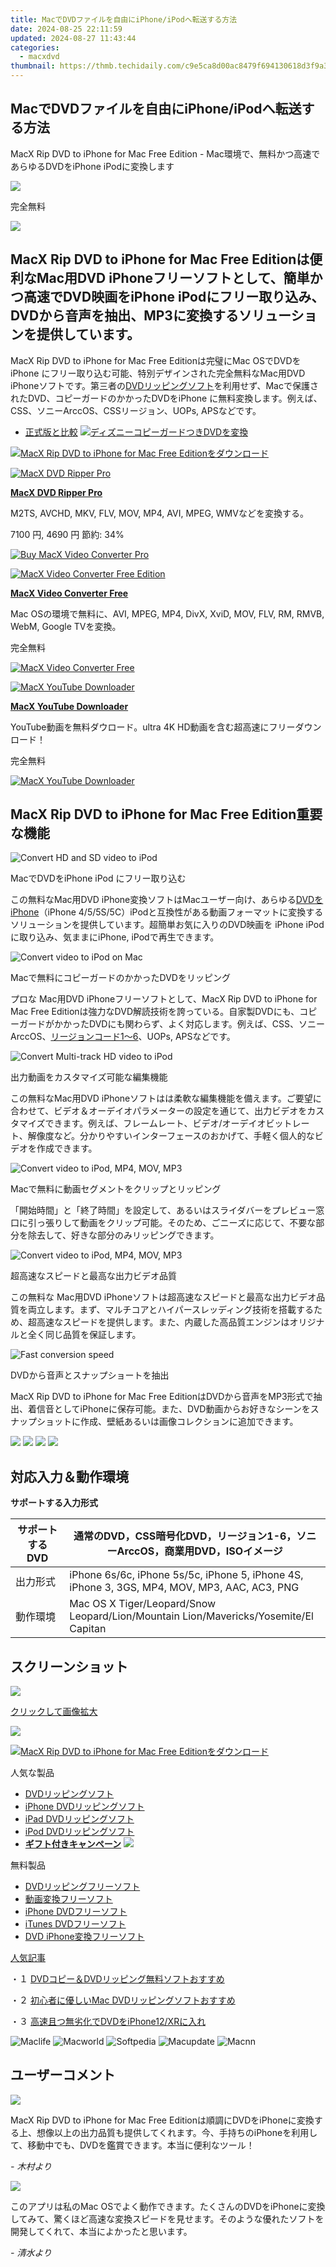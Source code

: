 ```yaml
---
title: MacでDVDファイルを自由にiPhone/iPodへ転送する方法
date: 2024-08-25 22:11:59
updated: 2024-08-27 11:43:44
categories:
  - macxdvd
thumbnail: https://thmb.techidaily.com/c9e5ca8d00ac8479f694130618d3f9a3080c0193f44d3a38cfaa7537d0961fac.png
---
```


## MacでDVDファイルを自由にiPhone/iPodへ転送する方法

MacX Rip DVD to iPhone for Mac Free Edition \- Mac環境で、無料かつ高速であらゆるDVDをiPhone iPodに変換します

![](https://www.macxdvd.com/rip-dvd-to-iphone-for-mac-free/../face/rip-dvd-to-iphone-pic.jpg) 

完全無料

![](https://www.macxdvd.com/rip-dvd-to-iphone-for-mac-free/../image-jp/flag.png) 

## MacX Rip DVD to iPhone for Mac Free Editionは便利なMac用DVD iPhoneフリーソフトとして、簡単かつ高速でDVD映画をiPhone iPodにフリー取り込み、DVDから音声を抽出、MP3に変換するソリューションを提供しています。

MacX Rip DVD to iPhone for Mac Free Editionは完璧にMac OSでDVDをiPhone にフリー取り込む可能、特別デザインされた完全無料なMac用DVD iPhoneソフトです。第三者の[DVDリッピングソフト](https://tools.techidaily.com/macxdvd/products/)を利用せず、Macで保護されたDVD、コピーガードのかかったDVDをiPhone に無料変換します。例えば、CSS、ソニーArccOS、CSSリージョン、UOPs, APSなどです。

* [正式版と比較](https://tools.techidaily.com/macxdvd/products/)
[![ディズニーコピーガードつきDVDを変換](https://www.macxdvd.com/rip-dvd-to-iphone-for-mac-free/../image-jp/macxdvdpro-banner-mini.jpg)](https://www.macxdvd.com/rip-dvd-to-iphone-for-mac-free/../how-to-rip-disney-dvd-copy-protection-jp.htm) 

[![MacX Rip DVD to iPhone for Mac Free Editionをダウンロード](https://www.macxdvd.com/rip-dvd-to-iphone-for-mac-free/../image-jp/bottom-download-big.jpg)](https://www.macxdvd.com/download/macx-rip-dvd-to-iphone-for-mac-free-edition.dmg) 

[![MacX DVD Ripper Pro](https://www.macxdvd.com/rip-dvd-to-iphone-for-mac-free/../box-image/macx-ripper-box-left.jpg)](https://www.macxdvd.com/rip-dvd-to-iphone-for-mac-free/../mac-video-converter-pro/buy-jp.htm) 

**[MacX DVD Ripper Pro](https://tools.techidaily.com/macxdvd/products/)**

M2TS, AVCHD, MKV, FLV, MOV, MP4, AVI, MPEG, WMVなどを変換する。

7100 円, 4690 円 節約: 34%

[![Buy MacX Video Converter Pro](https://www.macxdvd.com/rip-dvd-to-iphone-for-mac-free/../image-jp/bottom-buy2.jpg)](https://www.macxdvd.com/rip-dvd-to-iphone-for-mac-free/../mac-dvd-ripper-pro/buy-jp.htm) 

[![MacX Video Converter Free Edition](https://www.macxdvd.com/rip-dvd-to-iphone-for-mac-free/../box-image/free-converter-mini1.jpg)](https://www.macxdvd.com/rip-dvd-to-iphone-for-mac-free/../dvd-ripper-mac-free/index-jp.htm) 

**[MacX Video Converter Free](https://tools.techidaily.com/macxdvd/products/)**

Mac OSの環境で無料に、AVI, MPEG, MP4, DivX, XviD, MOV, FLV, RM, RMVB, WebM, Google TVを変換。

 完全無料 

[![MacX Video Converter Free](https://www.macxdvd.com/rip-dvd-to-iphone-for-mac-free/../image-jp/free-download.jpg)](https://www.macxdvd.com/rip-dvd-to-iphone-for-mac-free/../download/macx-video-converter-free-edition.dmg) 

[![MacX YouTube Downloader](https://www.macxdvd.com/rip-dvd-to-iphone-for-mac-free/../box-image/youtube-mini1.png)](https://tools.techidaily.com/macxdvd/products/)

**[MacX YouTube Downloader](https://tools.techidaily.com/macxdvd/products/)**

YouTube動画を無料ダウロード。ultra 4K HD動画を含む超高速にフリーダウンロード！

 完全無料 

[![MacX YouTube Downloader](https://www.macxdvd.com/rip-dvd-to-iphone-for-mac-free/../image-jp/free-download.jpg)](https://www.macxdvd.com/rip-dvd-to-iphone-for-mac-free/../download/macx-youtube-downloader-free.dmg) 

## MacX Rip DVD to iPhone for Mac Free Edition重要な機能

![Convert HD and SD video to iPod](https://www.macxdvd.com/rip-dvd-to-iphone-for-mac-free/image/1.jpg) 

MacでDVDをiPhone iPod にフリー取り込む

この無料なMac用DVD iPhone変換ソフトはMacユーザー向け、あらゆる[DVDをiPhone](https://tools.techidaily.com/macxdvd/products/)（iPhone 4/5/5S/5C）iPodと互換性がある動画フォーマットに変換するソリューションを提供しています。超簡単お気に入りのDVD映画を iPhone iPodに取り込み、気ままにiPhone, iPodで再生できます。

![Convert video to iPod on Mac](https://www.macxdvd.com/rip-dvd-to-iphone-for-mac-free/image/2.jpg) 

Macで無料にコピーガードのかかったDVDをリッピング

プロな Mac用DVD iPhoneフリーソフトとして、MacX Rip DVD to iPhone for Mac Free Editionは強力なDVD解読技術を誇っている。自家製DVDにも、コピーガードがかかったDVDにも関わらず、よく対応します。例えば、CSS、ソニーArccOS、[リージョンコード1～6](https://tools.techidaily.com/macxdvd/products/)、UOPs, APSなどです。

![Convert Multi-track HD video to iPod](https://www.macxdvd.com/rip-dvd-to-iphone-for-mac-free/image/3.jpg) 

出力動画をカスタマイズ可能な編集機能

この無料なMac用DVD iPhoneソフトはは柔軟な編集機能を備えます。ご要望に合わせて、ビデオ＆オーデイオパラメーターの設定を通じて、出力ビデオをカスタマイズできます。例えば、フレームレート、ビデオ/オーデイオビットレート、解像度など。分かりやすいインターフェースのおかげて、手軽く個人的なビデオを作成できます。

![Convert video to iPod, MP4, MOV, MP3](https://www.macxdvd.com/rip-dvd-to-iphone-for-mac-free/image/4.jpg) 

Macで無料に動画セグメントをクリップとリッピング

「開始時間」と「終了時間」を設定して、あるいはスライダバーをプレビュー窓口に引っ張りして動画をクリップ可能。そのため、ごニーズに応じて、不要な部分を除去して、好きな部分のみリッピングできます。

![Convert video to iPod, MP4, MOV, MP3](https://www.macxdvd.com/rip-dvd-to-iphone-for-mac-free/image/5.jpg) 

超高速なスピードと最高な出力ビデオ品質

この無料な Mac用DVD iPhoneソフトは超高速なスピードと最高な出力ビデオ品質を両立します。まず、マルチコアとハイパースレッディング技術を搭載するため、超高速なスピードを提供します。また、内蔵した高品質エンジンはオリジナルと全く同じ品質を保証します。

![Fast conversion speed](https://www.macxdvd.com/rip-dvd-to-iphone-for-mac-free/image/6.jpg) 

DVDから音声とスナップショートを抽出

MacX Rip DVD to iPhone for Mac Free EditionはDVDから音声をMP3形式で抽出、着信音としてiPhoneに保存可能。また、DVD動画からお好きなシーンをスナップショットに作成、壁紙あるいは画像コレクションに追加できます。

![](https://www.macxdvd.com/rip-dvd-to-iphone-for-mac-free/../i-pic/prd-ipad-logo.jpg) ![](https://www.macxdvd.com/rip-dvd-to-iphone-for-mac-free/../i-pic/prd-itunes-logo.jpg) ![](https://www.macxdvd.com/rip-dvd-to-iphone-for-mac-free/../i-pic/prd-quicktime-logo.jpg) ![](https://www.macxdvd.com/rip-dvd-to-iphone-for-mac-free/../i-pic/prd-youtube-logo.jpg) 

## 対応入力＆動作環境

**サポートする入力形式**

| サポートする DVD | 通常のDVD，CSS暗号化DVD，リージョン1-6，ソニーArccOS，商業用DVD，ISOイメージ                                           |
| ---------- | -------------------------------------------------------------------------------------------- |
| 出力形式       | iPhone 6s/6c, iPhone 5s/5c, iPhone 5, iPhone 4S, iPhone 3, 3GS, MP4, MOV, MP3, AAC, AC3, PNG |
| 動作環境       | Mac OS X Tiger/Leopard/Snow Leopard/Lion/Mountain Lion/Mavericks/Yosemite/El Capitan         |

## スクリーンショット

![](https://www.macxdvd.com/rip-dvd-to-iphone-for-mac-free/image/screenshot-jp.jpg)

[クリックして画像拡大](https://tools.techidaily.com/macxdvd/products/)

![](https://www.macxdvd.com/rip-dvd-to-iphone-for-mac-free/image/screenshot-02-jp.jpg) 

[![MacX Rip DVD to iPhone for Mac Free Editionをダウンロード](https://www.macxdvd.com/rip-dvd-to-iphone-for-mac-free/../image-jp/bottom-download-big.jpg)](https://www.macxdvd.com/download/macx-rip-dvd-to-iphone-for-mac-free-edition.dmg) 

人気な製品

* [DVDリッピングソフト](https://tools.techidaily.com/macxdvd/products/)
* [iPhone DVDリッピングソフト](https://tools.techidaily.com/macxdvd/products/)
* [iPad DVDリッピングソフト](https://tools.techidaily.com/macxdvd/products/)
* [iPod DVDリッピングソフト](https://tools.techidaily.com/macxdvd/products/)
* [**ギフト付きキャンペーン**](https://tools.techidaily.com/macxdvd/products/) ![](https://www.macxdvd.com/rip-dvd-to-iphone-for-mac-free/../blog/new-fourteen/hot.gif)

無料製品

* [DVDリッピングフリーソフト](https://tools.techidaily.com/macxdvd/products/)
* [動画変換フリーソフト](https://tools.techidaily.com/macxdvd/products/)
* [iPhone DVDフリーソフト](https://tools.techidaily.com/macxdvd/products/)
* [iTunes DVDフリーソフト](https://tools.techidaily.com/macxdvd/products/)
* [DVD iPhone変換フリーソフト](https://tools.techidaily.com/macxdvd/products/)

[人気記事](https://tools.techidaily.com/macxdvd/products/)

・１ [DVDコピー＆DVDリッピング無料ソフトおすすめ](https://tools.techidaily.com/macxdvd/products/)

・２ [初心者に優しいMac DVDリッピングソフトおすすめ](https://tools.techidaily.com/macxdvd/products/)

・３ [高速且つ無劣化でDVDをiPhone12/XRに入れ](https://tools.techidaily.com/macxdvd/products/)

![Maclife](https://www.macxdvd.com/rip-dvd-to-iphone-for-mac-free/../i-pic/maclife.gif) ![Macworld](https://www.macxdvd.com/rip-dvd-to-iphone-for-mac-free/../i-pic/macworld.gif) ![Softpedia](https://www.macxdvd.com/rip-dvd-to-iphone-for-mac-free/../i-pic/softpedia.gif) ![Macupdate](https://www.macxdvd.com/rip-dvd-to-iphone-for-mac-free/../i-pic/macupdate.gif) ![Macnn](https://www.macxdvd.com/rip-dvd-to-iphone-for-mac-free/../i-pic/macnn.gif) 

## ユーザーコメント

![](https://www.macxdvd.com/rip-dvd-to-iphone-for-mac-free/../image/customer-ico.jpg) 

MacX Rip DVD to iPhone for Mac Free Editionは順調にDVDをiPhoneに変換する上、想像以上の出力品質も提供してくれます。今、手持ちのiPhoneを利用して、移動中でも、DVDを鑑賞できます。本当に便利なツール！

_\- 木村より_ 

![](https://www.macxdvd.com/rip-dvd-to-iphone-for-mac-free/../image/customer-ico.jpg) 

このアプリは私のMac OSでよく動作できます。たくさんのDVDをiPhoneに変換してみて、驚くほど高速な変換スピードを見せます。そのような優れたソフトを開発してくれて、本当によかったと思います。

_\- 清水より_

<ins class="adsbygoogle"
     style="display:block"
     data-ad-format="autorelaxed"
     data-ad-client="ca-pub-7571918770474297"
     data-ad-slot="1223367746"></ins>



<ins class="adsbygoogle"
     style="display:block"
     data-ad-client="ca-pub-7571918770474297"
     data-ad-slot="8358498916"
     data-ad-format="auto"
     data-full-width-responsive="true"></ins>
